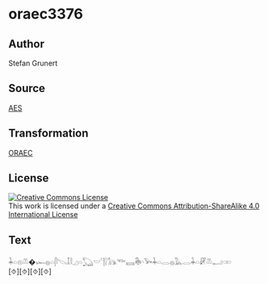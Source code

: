 # oraec3376

## Author

Stefan Grunert

## Source

[AES](https://github.com/simondschweitzer/aes)

## Transformation

[ORAEC](https://oraec.github.io/)

## License

<a rel="license" href="http://creativecommons.org/licenses/by-sa/4.0/"><img alt="Creative Commons License" style="border-width:0" src="https://i.creativecommons.org/l/by-sa/4.0/88x31.png" /></a><br />This work is licensed under a <a rel="license" href="http://creativecommons.org/licenses/by-sa/4.0/">Creative Commons Attribution-ShareAlike 4.0 International License</a>

## Text

𓇓𓏏𓁶𓌨�𓆱𓐍𓏏𓋴𓌫𓄤𓎛𓈎𓏏𓆏𓎟𓊹𓍛𓃥𓆝𓈘𓇗𓎆𓅨𓇓𓏏𓂋𓐍𓅓𓂋𓇓𓏏𓏞𓌨𓂝𓏒<br>
[⯑][⯑][⯑][⯑]<br>
